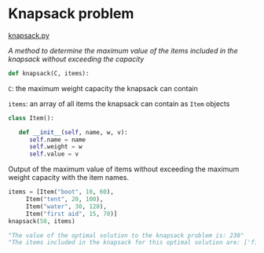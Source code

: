 # Knapsack problem

[knapsack.py](https://github.com/RinniSwift/Advanced-Recursion-And-Graphs/blob/master/Challenges/Challenge4/knapsack.py)

*A  method to determine the maximum value of the items included in the knapsack without exceeding the capacity*

```python
def knapsack(C, items):
```

`C`: the maximum weight capacity the knapsack can contain

`items`: an array of all items the knapsack can contain as `Item` objects


```python
class Item():

   def __init__(self, name, w, v):
      self.name = name
      self.weight = w
      self.value = v
```



Output of the maximum value of items without exceeding the maximum weight capacity with the item names.

```python
items = [Item("boot", 10, 60),
	 Item("tent", 20, 100),
	 Item("water", 30, 120),
	 Item("first aid", 15, 70)]
knapsack(50, items)

"The value of the optimal solution to the knapsack problem is: 230"
"The items included in the knapsack for this optimal solution are: ['first aid', 'tent', 'boat']"
 ```
